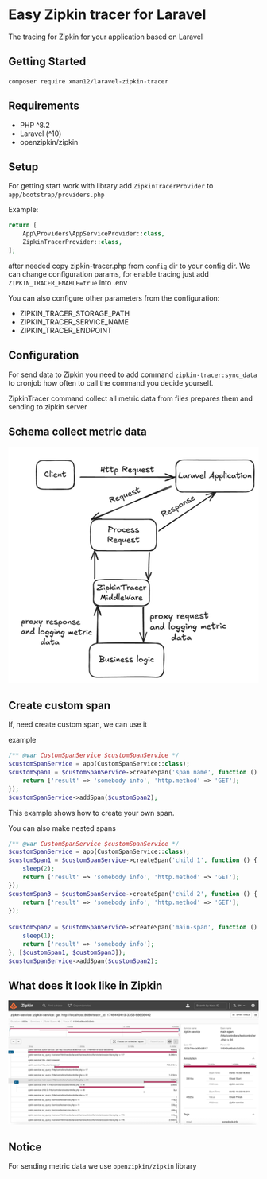# Easy Zipkin tracer for Laravel

The tracing for Zipkin for your application based on Laravel

## Getting Started
`composer require xman12/laravel-zipkin-tracer`

## Requirements
- PHP ^8.2
- Laravel (^10)
- openzipkin/zipkin

## Setup

For getting start work with library add 
`ZipkinTracerProvider` to `app/bootstrap/providers.php`

Example:
```php 
return [
    App\Providers\AppServiceProvider::class,
    ZipkinTracerProvider::class,
];
```

after needed copy zipkin-tracer.php from `config` dir to your config dir.
We can change configuration params, for enable tracing just add 
`ZIPKIN_TRACER_ENABLE=true` into .env 

You can also configure other parameters from the configuration:
- ZIPKIN_TRACER_STORAGE_PATH 
- ZIPKIN_TRACER_SERVICE_NAME
- ZIPKIN_TRACER_ENDPOINT

## Configuration
 
For send data to Zipkin you need to add command `zipkin-tracer:sync_data` to cronjob
how often to call the command you decide yourself.

ZipkinTracer command collect all metric data
from files prepares them and sending to zipkin server

## Schema collect metric data 

![workflow](workflow.png)

## Create custom span

If, need create custom span, we can use it

example

```php
/** @var CustomSpanService $customSpanService */
$customSpanService = app(CustomSpanService::class);
$customSpan1 = $customSpanService->createSpan('span name', function () {
    return ['result' => 'somebody info', 'http.method' => 'GET'];
});
$customSpanService->addSpan($customSpan2);
```
This example shows how to create your own span.

You can also make nested spans

```php
/** @var CustomSpanService $customSpanService */
$customSpanService = app(CustomSpanService::class);
$customSpan1 = $customSpanService->createSpan('child 1', function () {
    sleep(2);
    return ['result' => 'somebody info', 'http.method' => 'GET'];
});
$customSpan3 = $customSpanService->createSpan('child 2', function () {
    return ['result' => 'somebody info', 'http.method' => 'GET'];
});

$customSpan2 = $customSpanService->createSpan('main-span', function () {
    sleep(1);
    return ['result' => 'somebody info'];
}, [$customSpan1, $customSpan3]);
$customSpanService->addSpan($customSpan2);
```

## What does it look like in Zipkin 
![img.png](img.png)


## Notice
For sending metric data we use `openzipkin/zipkin` library